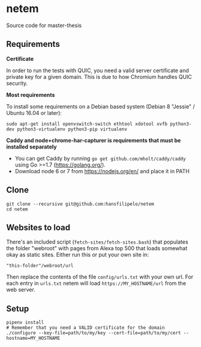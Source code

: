 # netem
Source code for master-thesis

## Requirements

**Certificate**

In order to run the tests with QUIC, you need a valid server certificate and private key for a given domain. This is due to how Chromium handles QUIC security.

**Most requirements**

To install some requirements on a Debian based system (Debian 8 "Jessie" / Ubuntu 16.04 or later):

```
sudo apt-get install openvswitch-switch ethtool xdotool xvfb python3-dev python3-virtualenv python3-pip virtualenv
```

**Caddy and node+chrome-har-capturer is requirements that must be installed separately**

- You can get Caddy by running `go get github.com/mholt/caddy/caddy` using Go >=1.7 (https://golang.org/).
- Download node 6 or 7 from https://nodejs.org/en/ and place it in PATH

## Clone

```
git clone --recursive git@github.com:hansfilipelo/netem
cd netem
```

## Websites to load

There's an included script (`fetch-sites/fetch-sites.bash`) that populates the folder "webroot" with pages from Alexa top 500 that loads somewhat okay as static sites. Either run this or put your own site in:

```
"this-folder"/webroot/url
```

Then replace the contents of the file `config/urls.txt` with your own url. For each entry in `urls.txt` netem will load `https://MY_HOSTNAME/url` from the web server.

## Setup

```
pipenv install
# Remember that you need a VALID certificate for the domain
./configure --key-file=path/to/my/key --cert-file=path/to/my/cert --hostname=MY_HOSTNAME
```


